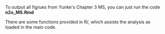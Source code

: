 To output all figrues from Yunke's Chapter 3 MS, you can just run the code **n2o_MS.Rmd**

There are some functions provided in R/, which assists the analysis as loaded in the main code.